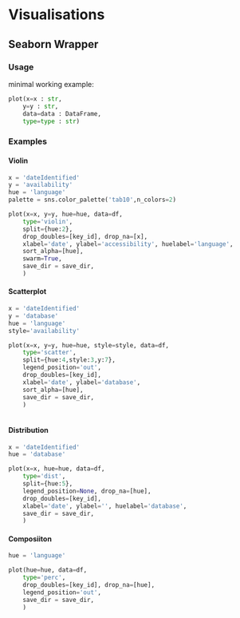 # Visualisations

## Seaborn Wrapper
### Usage

minimal working example: 
```python
plot(x=x : str,
    y=y : str,
    data=data : DataFrame,
    type=type : str)
```

### Examples
#### Violin
```python
x = 'dateIdentified'
y = 'availability'
hue = 'language'
palette = sns.color_palette('tab10',n_colors=2)

plot(x=x, y=y, hue=hue, data=df,
    type='violin',
    split={hue:2},
    drop_doubles=[key_id], drop_na=[x],
    xlabel='date', ylabel='accessibility', huelabel='language',
    sort_alpha=[hue],
    swarm=True,
    save_dir = save_dir,
    )
```

#### Scatterplot
```python
x = 'dateIdentified'
y = 'database'
hue = 'language'
style='availability'

plot(x=x, y=y, hue=hue, style=style, data=df,
    type='scatter',
    split={hue:4,style:3,y:7},
    legend_position='out',
    drop_doubles=[key_id],
    xlabel='date', ylabel='database',
    sort_alpha=[hue],
    save_dir = save_dir,
    )
    
```

#### Distribution
```python
x = 'dateIdentified'
hue = 'database'

plot(x=x, hue=hue, data=df,
    type='dist',
    split={hue:5},
    legend_position=None, drop_na=[hue],
    drop_doubles=[key_id],
    xlabel='date', ylabel='', huelabel='database',
    save_dir = save_dir,
    )
```

#### Composiiton
```python
hue = 'language'

plot(hue=hue, data=df,
    type='perc',
    drop_doubles=[key_id], drop_na=[hue],
    legend_position='out',
    save_dir = save_dir,
    )
```

